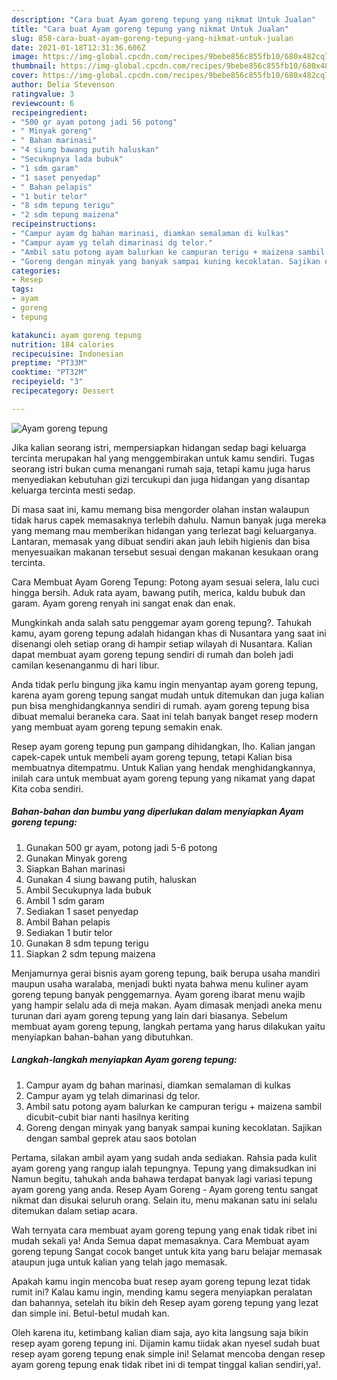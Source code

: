 ```yaml
---
description: "Cara buat Ayam goreng tepung yang nikmat Untuk Jualan"
title: "Cara buat Ayam goreng tepung yang nikmat Untuk Jualan"
slug: 858-cara-buat-ayam-goreng-tepung-yang-nikmat-untuk-jualan
date: 2021-01-18T12:31:36.606Z
image: https://img-global.cpcdn.com/recipes/9bebe856c855fb10/680x482cq70/ayam-goreng-tepung-foto-resep-utama.jpg
thumbnail: https://img-global.cpcdn.com/recipes/9bebe856c855fb10/680x482cq70/ayam-goreng-tepung-foto-resep-utama.jpg
cover: https://img-global.cpcdn.com/recipes/9bebe856c855fb10/680x482cq70/ayam-goreng-tepung-foto-resep-utama.jpg
author: Delia Stevenson
ratingvalue: 3
reviewcount: 6
recipeingredient:
- "500 gr ayam potong jadi 56 potong"
- " Minyak goreng"
- " Bahan marinasi"
- "4 siung bawang putih haluskan"
- "Secukupnya lada bubuk"
- "1 sdm garam"
- "1 saset penyedap"
- " Bahan pelapis"
- "1 butir telor"
- "8 sdm tepung terigu"
- "2 sdm tepung maizena"
recipeinstructions:
- "Campur ayam dg bahan marinasi, diamkan semalaman di kulkas"
- "Campur ayam yg telah dimarinasi dg telor."
- "Ambil satu potong ayam balurkan ke campuran terigu + maizena sambil dicubit-cubit biar nanti hasilnya keriting"
- "Goreng dengan minyak yang banyak sampai kuning kecoklatan. Sajikan dengan sambal geprek atau saos botolan"
categories:
- Resep
tags:
- ayam
- goreng
- tepung

katakunci: ayam goreng tepung 
nutrition: 184 calories
recipecuisine: Indonesian
preptime: "PT33M"
cooktime: "PT32M"
recipeyield: "3"
recipecategory: Dessert

---
```



![Ayam goreng tepung](https://img-global.cpcdn.com/recipes/9bebe856c855fb10/680x482cq70/ayam-goreng-tepung-foto-resep-utama.jpg)

Jika kalian seorang istri, mempersiapkan hidangan sedap bagi keluarga tercinta merupakan hal yang menggembirakan untuk kamu sendiri. Tugas seorang istri bukan cuma menangani rumah saja, tetapi kamu juga harus menyediakan kebutuhan gizi tercukupi dan juga hidangan yang disantap keluarga tercinta mesti sedap.

Di masa  saat ini, kamu memang bisa mengorder olahan instan walaupun tidak harus capek memasaknya terlebih dahulu. Namun banyak juga mereka yang memang mau memberikan hidangan yang terlezat bagi keluarganya. Lantaran, memasak yang dibuat sendiri akan jauh lebih higienis dan bisa menyesuaikan makanan tersebut sesuai dengan makanan kesukaan orang tercinta. 

Cara Membuat Ayam Goreng Tepung: Potong ayam sesuai selera, lalu cuci hingga bersih. Aduk rata ayam, bawang putih, merica, kaldu bubuk dan garam. Ayam goreng renyah ini sangat enak dan enak.

Mungkinkah anda salah satu penggemar ayam goreng tepung?. Tahukah kamu, ayam goreng tepung adalah hidangan khas di Nusantara yang saat ini disenangi oleh setiap orang di hampir setiap wilayah di Nusantara. Kalian dapat membuat ayam goreng tepung sendiri di rumah dan boleh jadi camilan kesenanganmu di hari libur.

Anda tidak perlu bingung jika kamu ingin menyantap ayam goreng tepung, karena ayam goreng tepung sangat mudah untuk ditemukan dan juga kalian pun bisa menghidangkannya sendiri di rumah. ayam goreng tepung bisa dibuat memalui beraneka cara. Saat ini telah banyak banget resep modern yang membuat ayam goreng tepung semakin enak.

Resep ayam goreng tepung pun gampang dihidangkan, lho. Kalian jangan capek-capek untuk membeli ayam goreng tepung, tetapi Kalian bisa membuatnya ditempatmu. Untuk Kalian yang hendak menghidangkannya, inilah cara untuk membuat ayam goreng tepung yang nikamat yang dapat Kita coba sendiri.

<!--inarticleads1-->

##### Bahan-bahan dan bumbu yang diperlukan dalam menyiapkan Ayam goreng tepung:

1. Gunakan 500 gr ayam, potong jadi 5-6 potong
1. Gunakan  Minyak goreng
1. Siapkan  Bahan marinasi
1. Gunakan 4 siung bawang putih, haluskan
1. Ambil Secukupnya lada bubuk
1. Ambil 1 sdm garam
1. Sediakan 1 saset penyedap
1. Ambil  Bahan pelapis
1. Sediakan 1 butir telor
1. Gunakan 8 sdm tepung terigu
1. Siapkan 2 sdm tepung maizena


Menjamurnya gerai bisnis ayam goreng tepung, baik berupa usaha mandiri maupun usaha waralaba, menjadi bukti nyata bahwa menu kuliner ayam goreng tepung banyak penggemarnya. Ayam goreng ibarat menu wajib yang hampir selalu ada di meja makan. Ayam dimasak menjadi aneka menu turunan dari ayam goreng tepung yang lain dari biasanya. Sebelum membuat ayam goreng tepung, langkah pertama yang harus dilakukan yaitu menyiapkan bahan-bahan yang dibutuhkan. 

<!--inarticleads2-->

##### Langkah-langkah menyiapkan Ayam goreng tepung:

1. Campur ayam dg bahan marinasi, diamkan semalaman di kulkas
1. Campur ayam yg telah dimarinasi dg telor.
1. Ambil satu potong ayam balurkan ke campuran terigu + maizena sambil dicubit-cubit biar nanti hasilnya keriting
1. Goreng dengan minyak yang banyak sampai kuning kecoklatan. Sajikan dengan sambal geprek atau saos botolan


Pertama, silakan ambil ayam yang sudah anda sediakan. Rahsia pada kulit ayam goreng yang rangup ialah tepungnya. Tepung yang dimaksudkan ini Namun begitu, tahukah anda bahawa terdapat banyak lagi variasi tepung ayam goreng yang anda. Resep Ayam Goreng - Ayam goreng tentu sangat nikmat dan disukai seluruh orang. Selain itu, menu makanan satu ini selalu ditemukan dalam setiap acara. 

Wah ternyata cara membuat ayam goreng tepung yang enak tidak ribet ini mudah sekali ya! Anda Semua dapat memasaknya. Cara Membuat ayam goreng tepung Sangat cocok banget untuk kita yang baru belajar memasak ataupun juga untuk kalian yang telah jago memasak.

Apakah kamu ingin mencoba buat resep ayam goreng tepung lezat tidak rumit ini? Kalau kamu ingin, mending kamu segera menyiapkan peralatan dan bahannya, setelah itu bikin deh Resep ayam goreng tepung yang lezat dan simple ini. Betul-betul mudah kan. 

Oleh karena itu, ketimbang kalian diam saja, ayo kita langsung saja bikin resep ayam goreng tepung ini. Dijamin kamu tiidak akan nyesel sudah buat resep ayam goreng tepung enak simple ini! Selamat mencoba dengan resep ayam goreng tepung enak tidak ribet ini di tempat tinggal kalian sendiri,ya!.

